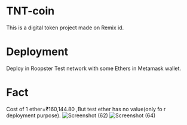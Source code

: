 # TNT-coin
This is a digital token project made on Remix id.
# Deployment
 Deploy in Roopster Test network with some Ethers in Metamask wallet.
 # Fact
  Cost of 1 ether=₹160,144.80 ,But test ether has no value(only fo r deployment purpose).
![Screenshot (62)](https://github.com/Beyound3d/TNT-coin/assets/129869652/bca44f59-59f3-4a9c-a0c6-98607a2ebd56)
![Screenshot (64)](https://github.com/Beyound3d/TNT-coin/assets/129869652/7cd0fc55-f465-471b-95d8-2245ff8c56cb)
